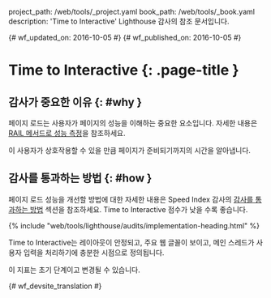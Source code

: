 project_path: /web/tools/_project.yaml
book_path: /web/tools/_book.yaml
description: 'Time to Interactive' Lighthouse 감사의 참조 문서입니다.

{# wf_updated_on: 2016-10-05 #}
{# wf_published_on: 2016-10-05 #}

# Time to Interactive  {: .page-title }

## 감사가 중요한 이유 {: #why }

페이지 로드는 사용자가 페이지의 성능을 이해하는 중요한 요소입니다.
 자세한 내용은 [RAIL 메서드로 성능 측정](/web/fundamentals/performance/rail)을 참조하세요.

이 사용자가 상호작용할 수 있을 만큼 페이지가 준비되기까지의 시간을
알아냅니다.

## 감사를 통과하는 방법 {: #how }

페이지 로드 성능을 개선할 방법에 대한 자세한 내용은 Speed Index 감사의 [감사를 통과하는 방법](speed-index#how) 섹션을
참조하세요.
Time to Interactive 점수가 낮을 수록 좋습니다.

{% include "web/tools/lighthouse/audits/implementation-heading.html" %}

Time to Interactive는 레이아웃이 안정되고,
주요 웹 글꼴이 보이고, 메인 스레드가 사용자 입력을 처리하기에 충분한 시점으로
정의됩니다.

이 지표는 초기 단계이고 변경될 수 있습니다.


{# wf_devsite_translation #}
